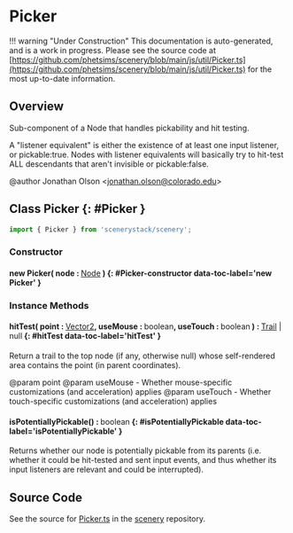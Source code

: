 # Picker

!!! warning "Under Construction"
    This documentation is auto-generated, and is a work in progress. Please see the source code at
    [https://github.com/phetsims/scenery/blob/main/js/util/Picker.ts](https://github.com/phetsims/scenery/blob/main/js/util/Picker.ts) for the most up-to-date information.

## Overview

Sub-component of a Node that handles pickability and hit testing.

A "listener equivalent" is either the existence of at least one input listener, or pickable:true. Nodes with
listener equivalents will basically try to hit-test ALL descendants that aren't invisible or pickable:false.

@author Jonathan Olson &lt;jonathan.olson@colorado.edu&gt;

## Class Picker {: #Picker }


```js
import { Picker } from 'scenerystack/scenery';
```
### Constructor

#### new Picker( node : <span style="font-weight: 400;">[Node](../scenery/Node.md)</span> ) {: #Picker-constructor data-toc-label='new Picker' }

### Instance Methods

#### hitTest( point : <span style="font-weight: 400;">[Vector2](../dot/Vector2.md)</span>, useMouse : <span style="font-weight: 400;"><span style="color: hsla(calc(var(--md-hue) + 180deg),80%,40%,1);">boolean</span></span>, useTouch : <span style="font-weight: 400;"><span style="color: hsla(calc(var(--md-hue) + 180deg),80%,40%,1);">boolean</span></span> ) : <span style="font-weight: 400;">[Trail](../scenery/Trail.md) | <span style="color: hsla(calc(var(--md-hue) + 180deg),80%,40%,1);">null</span></span> {: #hitTest data-toc-label='hitTest' }

Return a trail to the top node (if any, otherwise null) whose self-rendered area contains the
point (in parent coordinates).

@param point
@param useMouse - Whether mouse-specific customizations (and acceleration) applies
@param useTouch - Whether touch-specific customizations (and acceleration) applies

#### isPotentiallyPickable() : <span style="font-weight: 400;"><span style="color: hsla(calc(var(--md-hue) + 180deg),80%,40%,1);">boolean</span></span> {: #isPotentiallyPickable data-toc-label='isPotentiallyPickable' }

Returns whether our node is potentially pickable from its parents (i.e. whether it could be hit-tested and sent
input events, and thus whether its input listeners are relevant and could be interrupted).



## Source Code

See the source for [Picker.ts](https://github.com/phetsims/scenery/blob/main/js/util/Picker.ts) in the [scenery](https://github.com/phetsims/scenery) repository.
